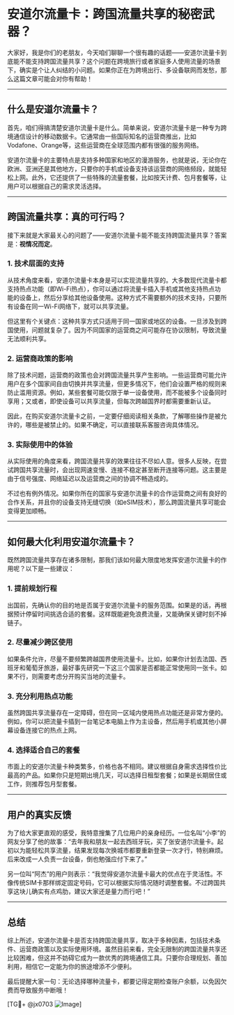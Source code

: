 # 安道尔流量卡：跨国流量共享的秘密武器？

大家好，我是你们的老朋友，今天咱们聊聊一个很有趣的话题——安道尔流量卡到底能不能支持跨国流量共享？这个问题在跨境旅行或者家庭多人使用流量的场景下，确实是个让人纠结的小问题。如果你正在为跨境出行、多设备联网而发愁，那么这篇文章可能会对你有帮助！

---

## 什么是安道尔流量卡？

首先，咱们得搞清楚安道尔流量卡是什么。简单来说，安道尔流量卡是一种专为跨境通信设计的移动数据卡。它通常由一些国际知名的运营商推出，比如Vodafone、Orange等，这些运营商在全球范围内都有很强的服务网络。

安道尔流量卡的主要特点是支持多种国家和地区的漫游服务，也就是说，无论你在欧洲、亚洲还是其他地方，只要你的手机或设备支持该运营商的网络频段，就能轻松上网。此外，它还提供了一些特殊的流量套餐，比如按天计费、包月套餐等，让用户可以根据自己的需求灵活选择。

---

## 跨国流量共享：真的可行吗？

接下来就是大家最关心的问题了——安道尔流量卡能不能支持跨国流量共享？答案是：**视情况而定**。

### 1. **技术层面的支持**
从技术角度来看，安道尔流量卡本身是可以实现流量共享的。大多数现代流量卡都支持热点功能（即Wi-Fi热点），你可以通过将流量卡插入手机或其他支持热点功能的设备上，然后分享给其他设备使用。这种方式不需要额外的技术支持，只要所有设备在同一Wi-Fi网络下，就可以共享流量。

但这里有个关键点：这种共享方式只适用于同一国家或地区的设备。一旦涉及到跨国使用，问题就复杂了。因为不同国家的运营商之间可能存在协议限制，导致流量无法顺利共享。

### 2. **运营商政策的影响**
除了技术问题，运营商的政策也会对跨国流量共享产生影响。一些运营商可能允许用户在多个国家间自由切换并共享流量，但更多情况下，他们会设置严格的规则来防止滥用资源。例如，某些套餐可能仅限于单一设备使用，而不能被多个设备同时享用；又或者，即使设备可以共享流量，但每次跨越国界时都需要重新认证。

因此，在购买安道尔流量卡之前，一定要仔细阅读相关条款，了解哪些操作是被允许的，哪些是被禁止的。如果不确定，可以直接联系客服咨询具体情况。

### 3. **实际使用中的体验**
从实际使用的角度来看，跨国流量共享的效果往往不尽如人意。很多人反映，在尝试跨国共享流量时，会出现网速变慢、连接不稳定甚至断开连接等问题。这主要是由于信号强度、网络延迟以及运营商之间的协调不畅造成的。

不过也有例外情况。如果你所在的国家与安道尔流量卡的合作运营商之间有良好的合作关系，并且你的设备支持无缝切换（如eSIM技术），那么跨国流量共享可能会变得更加顺畅。

---

## 如何最大化利用安道尔流量卡？

既然跨国流量共享存在诸多限制，那我们该如何最大限度地发挥安道尔流量卡的作用呢？以下是一些建议：

### 1. **提前规划行程**
出国前，先确认你的目的地是否属于安道尔流量卡的服务范围。如果是的话，再根据预计停留时间挑选合适的套餐。这样既能避免浪费流量，又能确保关键时刻不掉链子。

### 2. **尽量减少跨区使用**
如果条件允许，尽量不要频繁跨越国界使用流量卡。比如，如果你计划去法国、西班牙和葡萄牙旅游，最好事先研究一下这三个国家是否都能正常使用同一张卡。如果不行，则需要考虑分开购买当地的流量卡。

### 3. **充分利用热点功能**
虽然跨国共享流量存在一定障碍，但在同一区域内使用热点功能还是非常方便的。例如，你可以把流量卡插到一台笔记本电脑上作为主设备，然后用手机或其他小屏幕设备连接它的热点上网。

### 4. **选择适合自己的套餐**
市面上的安道尔流量卡种类繁多，价格也各不相同。建议根据自身需求选择性价比最高的产品。如果你只是短期出境几天，可以选择日租型套餐；如果是长期居住或工作，则推荐包月型套餐。

---

## 用户的真实反馈

为了给大家更直观的感受，我特意搜集了几位用户的亲身经历。一位名叫“小李”的网友分享了他的故事：“去年我和朋友一起去西班牙玩，买了张安道尔流量卡。起初以为能轻松共享流量，结果发现每次换城市都要重新登录一次才行，特别麻烦。后来改成一人负责一台设备，倒也勉强应付下来了。”

另一位叫“阿杰”的用户则表示：“我觉得安道尔流量卡最大的优点在于灵活性。不像传统SIM卡那样绑定固定号码，它可以根据实际情况随时调整套餐。不过跨国共享这块儿确实有点鸡肋，建议大家还是量力而行吧！”

---

## 总结

综上所述，安道尔流量卡是否支持跨国流量共享，取决于多种因素，包括技术条件、运营商政策以及实际使用环境。虽然目前来看，完全无限制的跨国流量共享还比较困难，但这并不妨碍它成为一款优秀的跨境通信工具。只要你合理规划、善加利用，相信它一定能为你的旅途增添不少便利。

最后提醒大家一句：无论选择哪种流量卡，都要记得定期检查账户余额，以免因欠费而导致服务中断哦！

[TG💪+ @jx0703 ![Image](https://github.com/user-attachments/assets/dbca1d08-cadb-493c-b0ec-ad6f7a83f270)]